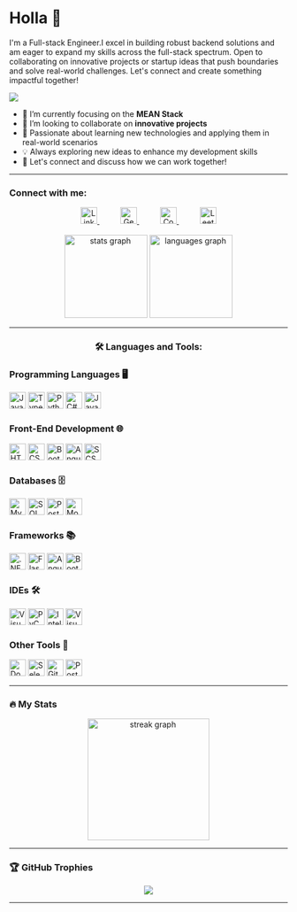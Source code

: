 

# Holla 👋

I'm a Full-stack Engineer.I excel in building robust backend solutions and am eager to expand my skills across the full-stack spectrum. Open to collaborating on innovative projects or startup ideas that push boundaries and solve real-world challenges. Let's connect and create something impactful together!


[![](https://visitcount.itsvg.in/api?id=aravindha-samy&icon=5&color=3)](https://visitcount.itsvg.in)

- 🌱 I’m currently focusing on the **MEAN Stack**
- 👯 I’m looking to collaborate on **innovative projects**
- 🚀 Passionate about learning new technologies and applying them in real-world scenarios
- 💡 Always exploring new ideas to enhance my development skills
- 🔗 Let's connect and discuss how we can work together!
---

<h3 align="left">Connect with me:</h3>
<div align="center">
<a href="https://www.linkedin.com/in/aravindhasamyb">
    <img src="https://img.shields.io/badge/LinkedIn-0077B5?logo=linkedin&logoColor=white&style=for-the-badge" height="30" alt="LinkedIn logo" />
</a>
<img width="34" />
<a href="https://www.geeksforgeeks.org/user/aravindhasahksr">
    <img src="https://img.shields.io/badge/GeeksforGeeks-2F323A?logo=geeksforgeeks&logoColor=white&style=for-the-badge" height="30" alt="GeeksforGeeks logo" />
</a>
<img width="34" />
<a href="https://www.naukri.com/code360/profile/AravindhCodes">
    <img src="https://img.shields.io/badge/Coding_Ninjas-0DB7C1?logo=codingninjas&logoColor=white&style=for-the-badge" height="30" alt="Coding Ninjas logo" />
</a>
<img width="34" />
<a href="https://leetcode.com/u/AravindhCodes/">
    <img src="https://img.shields.io/badge/LeetCode-FFA116?logo=leetcode&logoColor=white&style=for-the-badge" height="30" alt="LeetCode logo" />
</a>
</div>
<br>
<div align="center">
  <img src="https://github-readme-stats.vercel.app/api?username=aravindha-samy&hide_title=true&hide_rank=false&show_icons=true&include_all_commits=true&count_private=true&disable_animations=false&theme=dracula&locale=en&hide_border=true" height="150" alt="stats graph"  />
  <img src="https://github-readme-stats.vercel.app/api/top-langs?username=aravindha-samy&locale=en&hide_title=true&layout=compact&card_width=320&langs_count=5&theme=dracula&hide_border=true" height="150" alt="languages graph"  />
</div>
<hr>
<h3 align="center">🛠 Languages and Tools:</h3>

### Programming Languages 🖥️
<div align="left">
  <img src="https://img.shields.io/badge/JavaScript-F7DF1E?logo=javascript&logoColor=black&style=for-the-badge" height="30" alt="JavaScript logo" />
  <img src="https://img.shields.io/badge/TypeScript-3178C6?logo=typescript&logoColor=white&style=for-the-badge" height="30" alt="TypeScript logo" />
  <img src="https://img.shields.io/badge/Python-3776AB?logo=python&logoColor=white&style=for-the-badge" height="30" alt="Python logo" />
  <img src="https://img.shields.io/badge/C%23-239120?logo=csharp&logoColor=white&style=for-the-badge" height="30" alt="C# logo" />
  <img src="https://img.shields.io/badge/Java-007396?logo=java&logoColor=white&style=for-the-badge" height="30" alt="Java logo" />
</div>

### Front-End Development 🌐
<div align="left">
  <img src="https://img.shields.io/badge/HTML5-E34F26?logo=html5&logoColor=white&style=for-the-badge" height="30" alt="HTML5 logo" />
  <img src="https://img.shields.io/badge/CSS3-1572B6?logo=css3&logoColor=white&style=for-the-badge" height="30" alt="CSS3 logo" />
  <img src="https://img.shields.io/badge/Bootstrap-563D7C?logo=bootstrap&logoColor=white&style=for-the-badge" height="30" alt="Bootstrap logo" />
  <img src="https://img.shields.io/badge/Angular-DD0031?logo=angular&logoColor=white&style=for-the-badge" height="30" alt="Angular logo" />
  <img src="https://img.shields.io/badge/SCSS-CC6699?logo=sass&logoColor=white&style=for-the-badge" height="30" alt="SCSS logo" />
</div>

### Databases 🗄️
<div align="left">
  <img src="https://img.shields.io/badge/MySQL-4479A1?logo=mysql&logoColor=white&style=for-the-badge" height="30" alt="MySQL logo" />
  <img src="https://img.shields.io/badge/SQL_Server-CC2927?logo=microsoft-sql-server&logoColor=white&style=for-the-badge" height="30" alt="SQL Server logo" />
  <img src="https://img.shields.io/badge/PostgreSQL-336791?logo=postgresql&logoColor=white&style=for-the-badge" height="30" alt="PostgreSQL logo" />
  <img src="https://img.shields.io/badge/MongoDB-47A248?logo=mongodb&logoColor=white&style=for-the-badge" height="30" alt="MongoDB logo" />
</div>

### Frameworks 📚
<div align="left">
  <img src="https://img.shields.io/badge/.NET-512BD4?logo=.net&logoColor=white&style=for-the-badge" height="30" alt=".NET logo" />
  <img src="https://img.shields.io/badge/Flask-000000?logo=flask&logoColor=white&style=for-the-badge" height="30" alt="Flask logo" />
  <img src="https://img.shields.io/badge/Angular-DD0031?logo=angular&logoColor=white&style=for-the-badge" height="30" alt="Angular logo" />
  <img src="https://img.shields.io/badge/Bootstrap-563D7C?logo=bootstrap&logoColor=white&style=for-the-badge" height="30" alt="Bootstrap logo" />
</div>

### IDEs 🛠️
<div align="left">
  <img src="https://img.shields.io/badge/Visual_Studio-5C2D91?logo=visual-studio&logoColor=white&style=for-the-badge" height="30" alt="Visual Studio logo" />
  <img src="https://img.shields.io/badge/PyCharm-000000?logo=pycharm&logoColor=white&style=for-the-badge" height="30" alt="PyCharm logo" />
  <img src="https://img.shields.io/badge/IntelliJ_IDEA-000000?logo=intellij-idea&logoColor=white&style=for-the-badge" height="30" alt="IntelliJ IDEA logo" />
  <img src="https://img.shields.io/badge/Visual_Studio_Code-007ACC?logo=visual-studio-code&logoColor=white&style=for-the-badge" height="30" alt="Visual Studio Code logo" />
</div>

### Other Tools 🔧
<div align="left">
  <img src="https://img.shields.io/badge/Docker-2496ED?logo=docker&logoColor=white&style=for-the-badge" height="30" alt="Docker logo" />
  <img src="https://img.shields.io/badge/Selenium-43B02A?logo=selenium&logoColor=white&style=for-the-badge" height="30" alt="Selenium logo" />
  <img src="https://img.shields.io/badge/Git-F05032?logo=git&logoColor=white&style=for-the-badge" height="30" alt="Git logo" />
  <img src="https://img.shields.io/badge/Postman-FF6C37?logo=postman&logoColor=white&style=for-the-badge" height="30" alt="Postman logo" />
</div>
<hr>
<h3 align="left">🔥   My Stats </h3>
<div align="center">
  <img src="https://streak-stats.demolab.com?user=aravindha-samy&locale=en&mode=daily&theme=dark&hide_border=true&border_radius=5&order=3" height="220" alt="streak graph"  />
</div>
<hr>
<h3 align="left">🏆 GitHub Trophies </h3>

<div align="center">

![](https://github-profile-trophy.vercel.app/?username=aravindha-samy&theme=maroongold&no-frame=true&no-bg=true&margin-w=4)

</div>
<hr>



